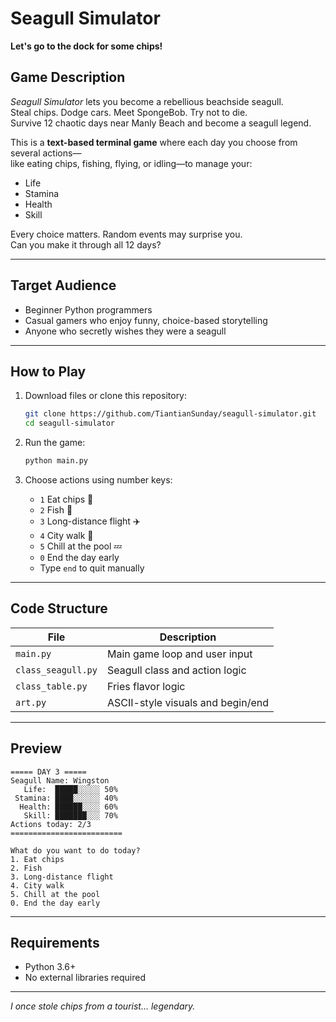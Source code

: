 #  Seagull Simulator

**Let's go to the dock for some chips!**

## Game Description

*Seagull Simulator* lets you become a rebellious beachside seagull.  
Steal chips. Dodge cars. Meet SpongeBob. Try not to die.  
Survive 12 chaotic days near Manly Beach and become a seagull legend.

This is a **text-based terminal game** where each day you choose from several actions—  
like eating chips, fishing, flying, or idling—to manage your:

-  Life  
-  Stamina  
-  Health  
-  Skill  

Every choice matters. Random events may surprise you.  
Can you make it through all 12 days?

---

## Target Audience

- Beginner Python programmers  
- Casual gamers who enjoy funny, choice-based storytelling  
- Anyone who secretly wishes they were a seagull  

---

## How to Play

1. Download files or clone this repository:
   ```bash
   git clone https://github.com/TiantianSunday/seagull-simulator.git
   cd seagull-simulator
   ```

2. Run the game:
   ```bash
   python main.py
   ```

3. Choose actions using number keys:
   - `1` Eat chips 🍟  
   - `2` Fish 🎣  
   - `3` Long-distance flight ✈️  
   - `4` City walk 🚶  
   - `5` Chill at the pool 💤  
   - `0` End the day early  
   - Type `end` to quit manually  

---

## Code Structure

| File | Description |
|------|-------------|
| `main.py` | Main game loop and user input |
| `class_seagull.py` | Seagull class and action logic |
| `class_table.py` | Fries flavor logic |
| `art.py` | ASCII-style visuals and begin/end |

---

## Preview

```
===== DAY 3 =====
Seagull Name: Wingston
   Life:  █████░░░░░ 50%
 Stamina: ████░░░░░░ 40%
  Health: ██████░░░░ 60%
   Skill: ███████░░░ 70%
Actions today: 2/3
=========================

What do you want to do today?
1. Eat chips
2. Fish
3. Long-distance flight
4. City walk
5. Chill at the pool
0. End the day early
```

---

## Requirements

- Python 3.6+
- No external libraries required

---

*I once stole chips from a tourist... legendary.*
